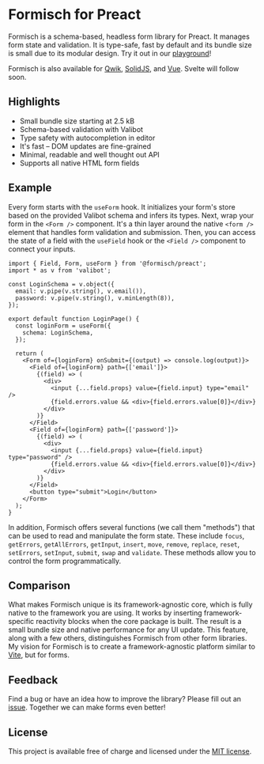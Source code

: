 # Formisch for Preact

Formisch is a schema-based, headless form library for Preact. It manages form state and validation. It is type-safe, fast by default and its bundle size is small due to its modular design. Try it out in our [playground](https://stackblitz.com/edit/formisch-playground-preact)!

Formisch is also available for [Qwik][formisch-qwik], [SolidJS][formisch-solid], and [Vue][formisch-vue]. Svelte will follow soon.

## Highlights

- Small bundle size starting at 2.5 kB
- Schema-based validation with Valibot
- Type safety with autocompletion in editor
- It's fast – DOM updates are fine-grained
- Minimal, readable and well thought out API
- Supports all native HTML form fields

## Example

Every form starts with the `useForm` hook. It initializes your form's store based on the provided Valibot schema and infers its types. Next, wrap your form in the `<Form />` component. It's a thin layer around the native `<form />` element that handles form validation and submission. Then, you can access the state of a field with the `useField` hook or the `<Field />` component to connect your inputs.

```tsx
import { Field, Form, useForm } from '@formisch/preact';
import * as v from 'valibot';

const LoginSchema = v.object({
  email: v.pipe(v.string(), v.email()),
  password: v.pipe(v.string(), v.minLength(8)),
});

export default function LoginPage() {
  const loginForm = useForm({
    schema: LoginSchema,
  });

  return (
    <Form of={loginForm} onSubmit={(output) => console.log(output)}>
      <Field of={loginForm} path={['email']}>
        {(field) => (
          <div>
            <input {...field.props} value={field.input} type="email" />
            {field.errors.value && <div>{field.errors.value[0]}</div>}
          </div>
        )}
      </Field>
      <Field of={loginForm} path={['password']}>
        {(field) => (
          <div>
            <input {...field.props} value={field.input} type="password" />
            {field.errors.value && <div>{field.errors.value[0]}</div>}
          </div>
        )}
      </Field>
      <button type="submit">Login</button>
    </Form>
  );
}
```

In addition, Formisch offers several functions (we call them "methods") that can be used to read and manipulate the form state. These include `focus`, `getErrors`, `getAllErrors`, `getInput`, `insert`, `move`, `remove`, `replace`, `reset`, `setErrors`, `setInput`, `submit`, `swap` and `validate`. These methods allow you to control the form programmatically.

## Comparison

What makes Formisch unique is its framework-agnostic core, which is fully native to the framework you are using. It works by inserting framework-specific reactivity blocks when the core package is built. The result is a small bundle size and native performance for any UI update. This feature, along with a few others, distinguishes Formisch from other form libraries. My vision for Formisch is to create a framework-agnostic platform similar to [Vite](https://vite.dev/), but for forms.

## Feedback

Find a bug or have an idea how to improve the library? Please fill out an [issue](https://github.com/fabian-hiller/formisch/issues/new). Together we can make forms even better!

## License

This project is available free of charge and licensed under the [MIT license](https://github.com/fabian-hiller/formisch/blob/main/LICENSE.md).

[formisch-qwik]: https://github.com/fabian-hiller/formisch/tree/main/frameworks/qwik
[formisch-solid]: https://github.com/fabian-hiller/formisch/tree/main/frameworks/solid
[formisch-vue]: https://github.com/fabian-hiller/formisch/tree/main/frameworks/vue
